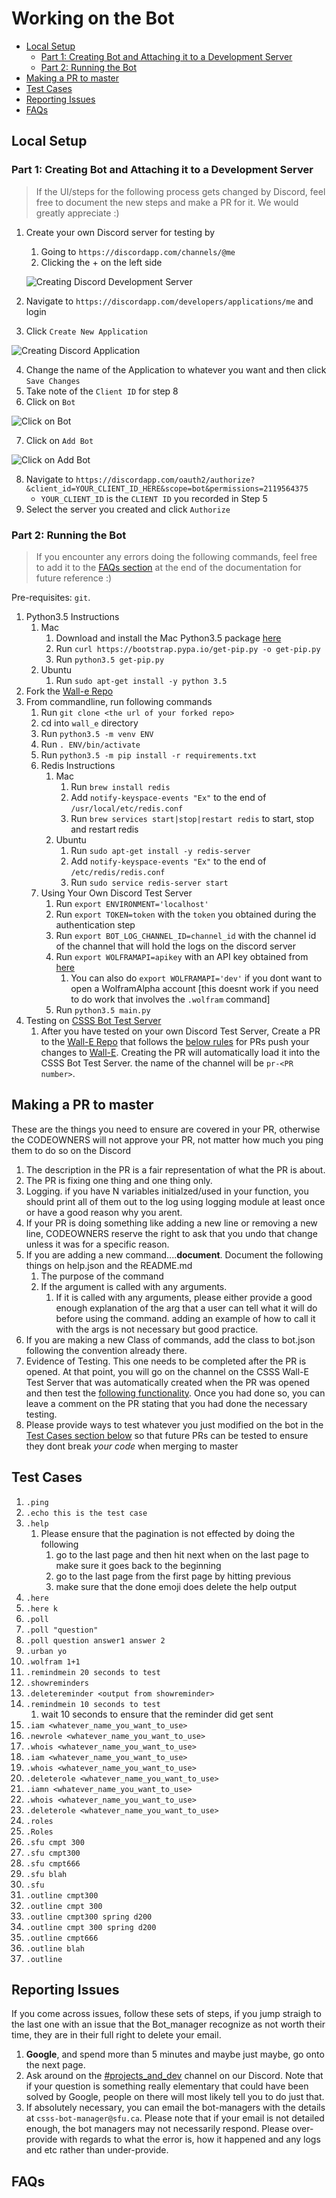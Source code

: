 # Working on the Bot

- [Local Setup](#local-setup)
  - [Part 1: Creating Bot and Attaching it to a Development Server](#part-1-creating-bot-and-attaching-it-to-a-development-server)  
  - [Part 2: Running the Bot](#part-2-running-the-bot)  
- [Making a PR to master](#making-a-pr-to-master)  
- [Test Cases](#test-cases)  
- [Reporting Issues](#reporting-issues)  
- [FAQs](#faqs)  

## Local Setup  

### Part 1: Creating Bot and Attaching it to a Development Server  

>If the UI/steps for the following process gets changed by Discord, feel free to document the new steps and make a PR for it. We would greatly appreciate :)

1. Create your own Discord server for testing by  
   1. Going to `https://discordapp.com/channels/@me`  
   2. Clicking the + on the left side   

   ![Creating Discord Development Server](README_files/create_development_server.png) 

2. Navigate to `https://discordapp.com/developers/applications/me` and login  
3. Click `Create New Application`   

![Creating Discord Application](README_files/create_application.png) 

4. Change the name of the Application to whatever you want and then click `Save Changes`  
5. Take note of the `Client ID` for step 8  
6. Click on `Bot`   

![Click on Bot](README_files/click_on_bot.png) 

7. Click on `Add Bot`  

![Click on Add Bot](README_files/add_bot.png) 

8. Navigate to `https://discordapp.com/oauth2/authorize?&client_id=YOUR_CLIENT_ID_HERE&scope=bot&permissions=2119564375`
   * `YOUR_CLIENT_ID` is the `CLIENT ID` you recorded in Step 5  
9. Select the server you created and click `Authorize`  

### Part 2: Running the Bot  

>If you encounter any errors doing the following commands, feel free to add it to the [FAQs section](#faqs) at the end of the documentation for future reference :)

Pre-requisites: `git`.  

1. Python3.5 Instructions
   1. Mac
      1. Download and install the Mac Python3.5 package [here](https://www.python.org/downloads/release/python-350/)
      1. Run `curl https://bootstrap.pypa.io/get-pip.py -o get-pip.py`
      1. Run `python3.5 get-pip.py`
   1. Ubuntu
      1. Run `sudo apt-get install -y python 3.5`
1. Fork the [Wall-e Repo](https://github.com/CSSS/wall_e.git)  
1. From commandline, run following commands  
   1. Run `git clone <the url of your forked repo>`  
   1. cd into `wall_e` directory  
   1. Run `python3.5 -m venv ENV`  
   1. Run `. ENV/bin/activate`  
   1. Run `python3.5 -m pip install -r requirements.txt`  
   1. Redis Instructions  
      1. Mac  
         1. Run `brew install redis`  
         1. Add `notify-keyspace-events "Ex"` to the end of `/usr/local/etc/redis.conf`  
         1. Run `brew services start|stop|restart redis` to start, stop and restart redis  
      1. Ubuntu  
         1. Run `sudo apt-get install -y redis-server`  
         1. Add `notify-keyspace-events "Ex"` to the end of `/etc/redis/redis.conf`  
         1. Run `sudo service redis-server start`  
   1. Using Your Own Discord Test Server  
      1. Run `export ENVIRONMENT='localhost'`  
      1. Run `export TOKEN=token` with the `token` you obtained during the authentication step  
      1. Run `export BOT_LOG_CHANNEL_ID=channel_id` with the channel id of the channel that will hold the logs on the discord server  
      1. Run `export WOLFRAMAPI=apikey` with an API key obtained from [here](https://products.wolframalpha.com/api/)  
         1. You can also do `export WOLFRAMAPI='dev'` if you dont want to open a WolframAlpha account [this doesnt work if you need to do work that involves the `.wolfram` command]  
      1. Run `python3.5 main.py`  
1. Testing on [CSSS Bot Test Server](https://discord.gg/85bWteC)  
   1. After you have tested on your own Discord Test Server, Create a PR to the [Wall-E Repo](https://github.com/CSSS/wall_e/pulls) that follows the [below rules](https://github.com/CSSS/wall_e/blob/update_README/Working_on_the_Bot.md#making-a-pr-to-master) for PRs push your changes to [Wall-E](https://github.com/CSSS/wall_e). Creating the PR will automatically load it into the CSSS Bot Test Server. the name of the channel will be `pr-<PR number>`.  

## Making a PR to master  

These are the things you need to ensure are covered in your PR, otherwise the CODEOWNERS will not approve your PR, not matter how much you ping them to do so on the Discord  
 1. The description in the PR is a fair representation of what the PR is about.  
 1. The PR is fixing one thing and one thing only.  
 1. Logging. if you have N variables initialzed/used in your function, you should print all of them out to the log using logging module at least once or have a good reason why you arent.  
 1. If your PR is doing something like adding a new line or removing a new line, CODEOWNERS reserve the right to ask that you undo that change unless it was for a specific reason.  
 1. If you are adding a new command....**document**. Document the following things on help.json and the README.md  
    1. The purpose of the command  
    1. If the argument is called with any arguments.  
       1. If it is called with any arguments, please either provide a good enough explanation of the arg that a user can tell what it will do before using the command. adding an example of how to call it with the args is not necessary but good practice.  
 1. If you are making a new Class of commands, add the class to bot.json following the convention already there.  
 1. Evidence of Testing. This one needs to be completed after the PR is opened. At that point, you will go on the channel on the CSSS Wall-E Test Server that was automatically created when the PR was opened and then test the [following functionality](#test-cases). Once you had done so, you can leave a comment on the PR stating that you had done the necessary testing.  
 1. Please provide ways to test whatever you just modified on the bot in the [Test Cases section below](#test-cases) so that future PRs can be tested to ensure they dont break *your code* when merging to master  
 
 ## Test Cases  

 1. `.ping`  
 1. `.echo this is the test case`  
 1. `.help`  
    1. Please ensure that the pagination is not effected by doing the following  
       1. go to the last page and then hit next when on the last page to make sure it goes back to the beginning  
       1. go to the last page from the first page by hitting previous  
       1. make sure that the done emoji does delete the help output  
1. `.here`  
1. `.here k`  
1. `.poll`  
1. `.poll "question"`  
1. `.poll question answer1 answer 2`  
1. `.urban yo`  
1. `.wolfram 1+1`  
1. `.remindmein 20 seconds to test`  
1. `.showreminders`  
1. `.deletereminder <output from showreminder>`  
1. `.remindmein 10 seconds to test`  
   1. wait 10 seconds to ensure that the reminder did get sent
1. `.iam <whatever_name_you_want_to_use>`  
1. `.newrole <whatever_name_you_want_to_use>`  
1. `.whois <whatever_name_you_want_to_use>`  
1. `.iam <whatever_name_you_want_to_use>`  
1. `.whois <whatever_name_you_want_to_use>`  
1. `.deleterole <whatever_name_you_want_to_use>`  
1. `.iamn <whatever_name_you_want_to_use>`  
1. `.whois <whatever_name_you_want_to_use>`  
1. `.deleterole <whatever_name_you_want_to_use>`  
1. `.roles`  
1. `.Roles`
1. `.sfu cmpt 300`
1. `.sfu cmpt300`
1. `.sfu cmpt666`
1. `.sfu blah`
1. `.sfu`
1. `.outline cmpt300`
1. `.outline cmpt 300`
1. `.outline cmpt300 spring d200`
1. `.outline cmpt 300 spring d200`
1. `.outline cmpt666`
1. `.outline blah`
1. `.outline`

 ## Reporting Issues  

 If you come across issues, follow these sets of steps, if you jump straigh to the last one with an issue that the Bot_manager recognize as not worth their time, they are in their full right to delete your email.
  1. **Google**, and spend more than 5 minutes and maybe just maybe, go onto the next page.
  1. Ask around on the [#projects_and_dev](https://discordapp.com/channels/228761314644852736/293120981067890691) channel on our Discord. Note that if your question is something really elementary that could have been solved by Google, people on there will most likely tell you to do just that.
  1. If absolutely necessary, you can email the bot-managers with the details at `csss-bot-manager@sfu.ca`. Please note that if your email is not detailed enough, the bot managers may not necessarily respond. Please over-provide with regards to what the error is, how it happened and any logs and etc rather than under-provide.

 ## FAQs  